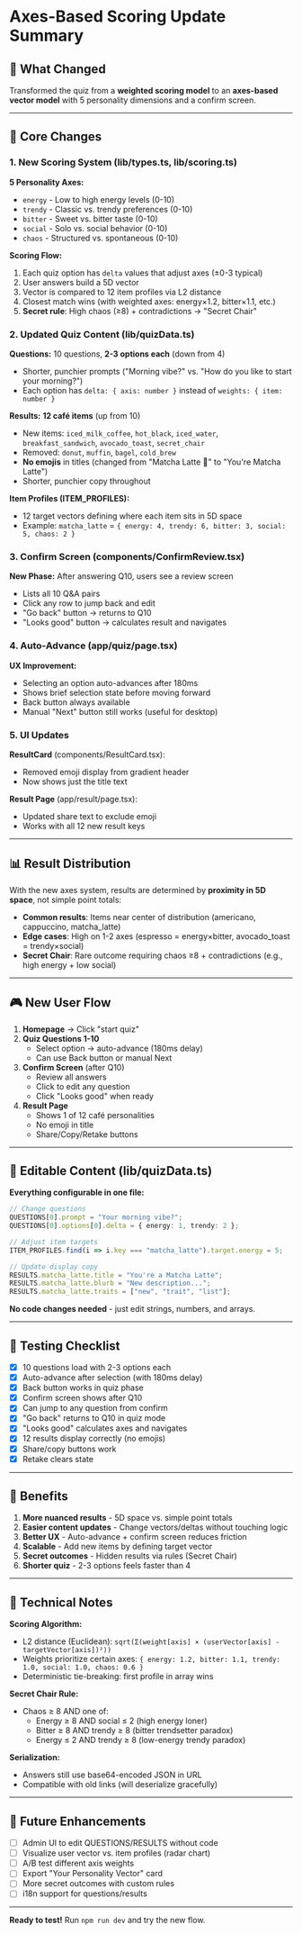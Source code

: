 # Axes-Based Scoring Update Summary

## 🎯 What Changed

Transformed the quiz from a **weighted scoring model** to an **axes-based vector model** with 5 personality dimensions and a confirm screen.

---

## 🔄 Core Changes

### 1. **New Scoring System** (lib/types.ts, lib/scoring.ts)

**5 Personality Axes:**
- `energy` - Low to high energy levels (0-10)
- `trendy` - Classic vs. trendy preferences (0-10)
- `bitter` - Sweet vs. bitter taste (0-10)
- `social` - Solo vs. social behavior (0-10)
- `chaos` - Structured vs. spontaneous (0-10)

**Scoring Flow:**
1. Each quiz option has `delta` values that adjust axes (±0-3 typical)
2. User answers build a 5D vector
3. Vector is compared to 12 item profiles via L2 distance
4. Closest match wins (with weighted axes: energy×1.2, bitter×1.1, etc.)
5. **Secret rule**: High chaos (≥8) + contradictions → "Secret Chair"

### 2. **Updated Quiz Content** (lib/quizData.ts)

**Questions:** 10 questions, **2-3 options each** (down from 4)
- Shorter, punchier prompts ("Morning vibe?" vs. "How do you like to start your morning?")
- Each option has `delta: { axis: number }` instead of `weights: { item: number }`

**Results:** **12 café items** (up from 10)
- New items: `iced_milk_coffee`, `hot_black`, `iced_water`, `breakfast_sandwich`, `avocado_toast`, `secret_chair`
- Removed: `donut`, `muffin`, `bagel`, `cold_brew`
- **No emojis** in titles (changed from "Matcha Latte 🍵" to "You're Matcha Latte")
- Shorter, punchier copy throughout

**Item Profiles (ITEM_PROFILES):**
- 12 target vectors defining where each item sits in 5D space
- Example: `matcha_latte` = `{ energy: 4, trendy: 6, bitter: 3, social: 5, chaos: 2 }`

### 3. **Confirm Screen** (components/ConfirmReview.tsx)

**New Phase:** After answering Q10, users see a review screen
- Lists all 10 Q&A pairs
- Click any row to jump back and edit
- "Go back" button → returns to Q10
- "Looks good" button → calculates result and navigates

### 4. **Auto-Advance** (app/quiz/page.tsx)

**UX Improvement:**
- Selecting an option auto-advances after 180ms
- Shows brief selection state before moving forward
- Back button always available
- Manual "Next" button still works (useful for desktop)

### 5. **UI Updates**

**ResultCard** (components/ResultCard.tsx):
- Removed emoji display from gradient header
- Now shows just the title text

**Result Page** (app/result/page.tsx):
- Updated share text to exclude emoji
- Works with all 12 new result keys

---

## 📊 Result Distribution

With the new axes system, results are determined by **proximity in 5D space**, not simple point totals:

- **Common results**: Items near center of distribution (americano, cappuccino, matcha_latte)
- **Edge cases**: High on 1-2 axes (espresso = energy×bitter, avocado_toast = trendy×social)
- **Secret Chair**: Rare outcome requiring chaos ≥8 + contradictions (e.g., high energy + low social)

---

## 🎮 New User Flow

1. **Homepage** → Click "start quiz"
2. **Quiz Questions 1-10**
   - Select option → auto-advance (180ms delay)
   - Can use Back button or manual Next
3. **Confirm Screen** (after Q10)
   - Review all answers
   - Click to edit any question
   - Click "Looks good" when ready
4. **Result Page**
   - Shows 1 of 12 café personalities
   - No emoji in title
   - Share/Copy/Retake buttons

---

## 🔧 Editable Content (lib/quizData.ts)

**Everything configurable in one file:**

```typescript
// Change questions
QUESTIONS[0].prompt = "Your morning vibe?";
QUESTIONS[0].options[0].delta = { energy: 1, trendy: 2 };

// Adjust item targets
ITEM_PROFILES.find(i => i.key === "matcha_latte").target.energy = 5;

// Update display copy
RESULTS.matcha_latte.title = "You're a Matcha Latte";
RESULTS.matcha_latte.blurb = "New description...";
RESULTS.matcha_latte.traits = ["new", "trait", "list"];
```

**No code changes needed** - just edit strings, numbers, and arrays.

---

## 🧪 Testing Checklist

- [x] 10 questions load with 2-3 options each
- [x] Auto-advance after selection (with 180ms delay)
- [x] Back button works in quiz phase
- [x] Confirm screen shows after Q10
- [x] Can jump to any question from confirm
- [x] "Go back" returns to Q10 in quiz mode
- [x] "Looks good" calculates axes and navigates
- [x] 12 results display correctly (no emojis)
- [x] Share/copy buttons work
- [x] Retake clears state

---

## 🚀 Benefits

1. **More nuanced results** - 5D space vs. simple point totals
2. **Easier content updates** - Change vectors/deltas without touching logic
3. **Better UX** - Auto-advance + confirm screen reduces friction
4. **Scalable** - Add new items by defining target vector
5. **Secret outcomes** - Hidden results via rules (Secret Chair)
6. **Shorter quiz** - 2-3 options feels faster than 4

---

## 📝 Technical Notes

**Scoring Algorithm:**
- L2 distance (Euclidean): `sqrt(Σ(weight[axis] × (userVector[axis] - targetVector[axis])²))`
- Weights prioritize certain axes: `{ energy: 1.2, bitter: 1.1, trendy: 1.0, social: 1.0, chaos: 0.6 }`
- Deterministic tie-breaking: first profile in array wins

**Secret Chair Rule:**
- Chaos ≥ 8 AND one of:
  - Energy ≥ 8 AND social ≤ 2 (high energy loner)
  - Bitter ≥ 8 AND trendy ≥ 8 (bitter trendsetter paradox)
  - Energy ≤ 2 AND trendy ≥ 8 (low-energy trendy paradox)

**Serialization:**
- Answers still use base64-encoded JSON in URL
- Compatible with old links (will deserialize gracefully)

---

## 🔮 Future Enhancements

- [ ] Admin UI to edit QUESTIONS/RESULTS without code
- [ ] Visualize user vector vs. item profiles (radar chart)
- [ ] A/B test different axis weights
- [ ] Export "Your Personality Vector" card
- [ ] More secret outcomes with custom rules
- [ ] i18n support for questions/results

---

**Ready to test!** Run `npm run dev` and try the new flow.
